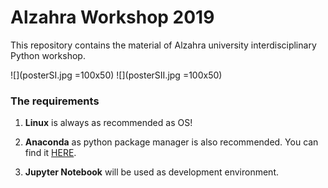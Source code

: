 # Alzahra Workshop 2019

This repository contains the material of Alzahra university interdisciplinary Python workshop.

![](posterSI.jpg =100x50)
![](posterSII.jpg =100x50)

### The requirements

  1. **Linux** is always as recommended as OS! 

  2. **Anaconda** as python package manager is also recommended. 
  You can find it [HERE](https://anaconda.org/ "Anaconda website").
  
  3. **Jupyter Notebook** will be used as development environment.
 
